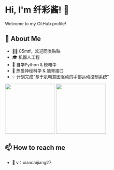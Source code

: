 # Hi, I'm 纤彩酱! 👋

Welcome to my GitHub profile!

## 🚀 About Me
- 🏳️‍⚧️ 05mtf，欢迎同类贴贴
- 🎓 机器人工程
- 🌱 自学Python & 模电中
- 🧠 热爱神经科学 & 脑脊接口
- 💡 计划完成“基于肌电意图驱动的手部运动控制系统”

<p align="left">
  <img src="https://github-readme-stats.vercel.app/api?username=xiancaijiang27&show_icons=true&theme=default" height="165"/>
  <img src="https://github-readme-stats.vercel.app/api/top-langs/?username=xiancaijiang27&layout=compact&theme=default" height="165"/>
</p>

## 📫 How to reach me
- 💬 v：xiancaijiang27 
